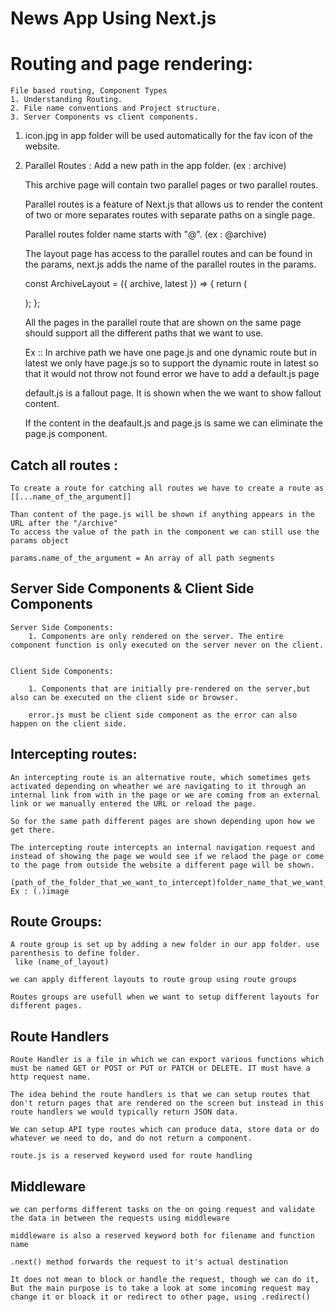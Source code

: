 # News App Using Next.js

# Routing and page rendering:

    File based routing, Component Types
    1. Understanding Routing.
    2. File name conventions and Project structure.
    3. Server Components vs client components.

1. icon.jpg in app folder will be used automatically for the fav icon of the website.

2. Parallel Routes :
   Add a new path in the app folder. (ex : archive)

   This archive page will contain two parallel pages or two parallel routes.

   Parallel routes is a feature of Next.js that allows us to render the content of two or more separates routes with separate paths on a single page.

   Parallel routes folder name starts with "@". (ex : @archive)

   The layout page has access to the parallel routes and can be found in the params, next.js adds the name of the parallel routes in the params.

   const ArchiveLayout = ({ archive, latest }) => {
   return (
   <!-- <div>
                <h1>News Archive</h1>
                <section id="archive-filter">{archive}</section>
                <section id="archive-latest">{latest}</section>
            </div> -->

   );
   };

   All the pages in the parallel route that are shown on the same page should support all the different paths that we want to use.

   Ex :: In archive path we have one page.js and one dynamic route but in latest we only have page.js so to support the dynamic route in latest so that it would not throw not found error we have to add a default.js page

   default.js is a fallout page. It is shown when the we want to show fallout content.

   If the content in the deafault.js and page.js is same we can eliminate the page.js component.

## Catch all routes :

    To create a route for catching all routes we have to create a route as [[...name_of_the_argument]]

    Than content of the page.js will be shown if anything appears in the URL after the "/archive"
    To access the value of the path in the component we can still use the params object

    params.name_of_the_argument = An array of all path segments

## Server Side Components & Client Side Components

    Server Side Components:
        1. Components are only rendered on the server. The entire component function is only executed on the server never on the client.


    Client Side Components:

        1. Components that are initially pre-rendered on the server,but also can be executed on the client side or browser.

        error.js must be client side component as the error can also happen on the client side.

## Intercepting routes:

    An intercepting route is an alternative route, which sometimes gets activated depending on wheather we are navigating to it through an internal link from with in the page or we are coming from an external link or we manually entered the URL or reload the page.

    So for the same path different pages are shown depending upon how we get there.

    The intercepting route intercepts an internal navigation request and instead of showing the page we would see if we relaod the page or come to the page from outside the website a different page will be shown.

    (path_of_the_folder_that_we_want_to_intercept)folder_name_that_we_want_to_intercept
    Ex : (.)image

## Route Groups:

    A route group is set up by adding a new folder in our app folder. use parenthesis to define folder.
     like (name_of_layout)

    we can apply different layouts to route group using route groups

    Routes groups are usefull when we want to setup different layouts for different pages.

## Route Handlers

    Route Handler is a file in which we can export various functions which must be named GET or POST or PUT or PATCH or DELETE. IT must have a http request name.

    The idea behind the route handlers is that we can setup routes that don't return pages that are rendered on the screen but instead in this route handlers we would typically return JSON data.

    We can setup API type routes which can produce data, store data or do whatever we need to do, and do not return a component.

    route.js is a reserved keyword used for route handling

## Middleware

    we can performs different tasks on the on going request and validate the data in between the requests using middleware

    middleware is also a reserved keyword both for filename and function name

    .next() method forwards the request to it's actual destination

    It does not mean to block or handle the request, though we can do it, But the main purpose is to take a look at some incoming request may change it or bloack it or redirect to other page, using .redirect()
